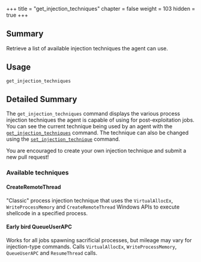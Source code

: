+++
title = "get_injection_techniques"
chapter = false
weight = 103
hidden = true
+++

## Summary
Retrieve a list of available injection techniques the agent can use.

## Usage
```
get_injection_techniques
```

## Detailed Summary
The `get_injection_techniques` command displays the various process injection techniques the agent is capable of using for post-exploitation jobs. You can see the current technique being used by an agent with the [`get_injection_techniques`](/agents/apollo/commands/get_injection_techniques/) command. The technique can also be changed using the [`set_injection_technique`](/agents/apollo/commands/set_injection_technique/) command.

You are encouraged to create your own injection technique and submit a new pull request!

### Available techniques

#### CreateRemoteThread
"Classic" process injection technique that uses the `VirtualAllocEx`, `WriteProcessMemory` and `CreateRemoteThread` Windows APIs to execute shellcode in a specified process.

#### Early bird QueueUserAPC
Works for all jobs spawning sacrificial processes, but mileage may vary for injection-type commands. Calls `VirtualAllocEx`, `WriteProcessMemory`, `QueueUserAPC` and `ResumeThread` calls.
